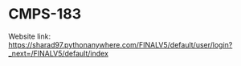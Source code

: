 # CMPS-183


Website link: https://sharad97.pythonanywhere.com/FINALV5/default/user/login?_next=/FINALV5/default/index
